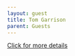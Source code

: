```yaml
---
layout: guest
title: Tom Garrison
parent: Guests
---
```



<div class="badge-base LI-profile-badge" data-locale="en_US" data-size="medium" data-theme="light" 
data-type="VERTICAL" data-vanity="tom-garrison-93209771" data-version="v1"><a class="badge-base__link 
LI-simple-link" href="https://www.linkedin.com/in/tom-garrison-93209771?trk=profile-badge">Click for more details</a></div>


